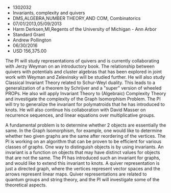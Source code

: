 
* 1302032
* Invariants, complexity and quivers
* DMS,ALGEBRA,NUMBER THEORY,AND COM, Combinatorics
* 07/01/2013,05/09/2013
* Harm Derksen,MI,Regents of the University of Michigan - Ann Arbor
* Standard Grant
* Andrew Pollington
* 06/30/2016
* USD 156,375.00

The PI will study representations of quivers and is currently collaborating with
Jerzy Weyman on an introductory book. The relationship between quivers with
potentials and cluster algebras that has been explored in joint work with Weyman
and Zelevinsky will be studied further. He will also study Classical Invariant
Theory related to Schur-Weyl duality. This leads to a generalization of a
theorem by Schrijver and a "super" version of wheeled PROPs. He also will apply
Invariant Theory to (Algebraic) Complexity Theory and investigate the complexity
of the Graph Isomorphism Problem. The PI will try to generalize the invariant
for polymatroids that he has introduced to knots. He will also continue his
collaboration with David Masser on recurrence sequences, and linear equations
over multiplicative groups.

A fundamental problem is to determine whether 2 objects are essentially the
same. In the Graph Isomorphism, for example, one would like to determine whether
two given graphs are the same after reordering of the vertices. The PI is
working on an algorithm that can be proven to be efficient for various classes
of graphs. One way to distinguish objects is by using invariants. An invariant
is a function on objects that may have distinct values for objects that are not
the same. The PI has introduced such an invariant for graphs, and would like to
extend this invariant to knots. A quiver representation is just a directed
graph, where the vertices represent vector spaces and the arrows represent
linear maps. Quiver representations are related to quantum groups and string
theory, and the PI will investigate some of the theoretical aspects.
